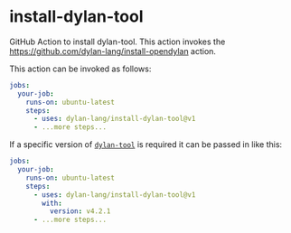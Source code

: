 # install-dylan-tool

GitHub Action to install dylan-tool. This action invokes the
https://github.com/dylan-lang/install-opendylan action.

This action can be invoked as follows:

```yaml
jobs:
  your-job:
    runs-on: ubuntu-latest
    steps:
      - uses: dylan-lang/install-dylan-tool@v1
      - ...more steps...
```

If a specific version of
[`dylan-tool`](https://github.com/dylan-lang/dylan-tool) is required it can be
passed in like this:

```yaml
jobs:
  your-job:
    runs-on: ubuntu-latest
    steps:
      - uses: dylan-lang/install-dylan-tool@v1
        with:
          version: v4.2.1
      - ...more steps...
```
